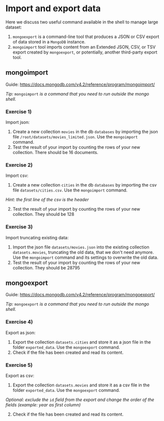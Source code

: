 # Import and export data
Here we discuss two useful command available in the
shell to manage large dataset:

1. `mongoexport` is a command-line tool that produces a JSON or CSV export 
of data stored in a `MongoDB` instance.
2. `mongoimport` tool imports content from an Extended JSON, CSV, or TSV 
export created by `mongoexport`, or potentially, another third-party export tool.

## mongoimport

Guide: https://docs.mongodb.com/v4.2/reference/program/mongoimport/

*Tip:* `mongoimport` *is a command that you need to run outside the mongo shell.*

### Exercise 1) 
Import json:
1. Create a new collection `movies` in the db `databases` by importing the 
json file `/root/datasets/movies_limited.json`. Use the `mongoimport` command.
2. Test the result of your import by counting the 
rows of your new collection. There should be 16 documents.


### Exercise 2) 
Import csv:
1. Create a new collection `cities` in the db `databases` 
by importing the csv file `datasets/cities.csv`. 
Use the `mongoimport` command.

*Hint: the first line of the csv is the header*

2. Test the result of your import by counting the rows of your 
new collection. They should be 128

### Exercise 3) 
Import truncating existing data:
1. Import the json file `datasets/movies.json` into the existing 
collection `datasets.movies`, truncating the old data, that we don't need anymore. 
Use the `mongoimport` command and its settings to overwrite the old data.
2. Test the result of your import by counting the rows of your new collection. 
They should be 28795

## mongoexport

Guide: https://docs.mongodb.com/v4.2/reference/program/mongoexport/

*Tip:* `mongoexport` *is a command that you need to run outside the mongo shell.*

### Exercise 4) 
Export as json:
1. Export the collection `datasets.cities` and store it as a 
json file in the folder `exported_data`. Use the `mongoexport` command.
2. Check if the file has been created and read its content.

### Exercise 5) 
Export as csv:
1. Export the collection `datasets.movies` and store it as a csv file 
in the folder `exported_data`. 
Use the `mongoexport` command.

*Optional: exclude the* `id` *field from the export and change the order of the fields (example: year as first column)*

2. Check if the file has been created and read its content.

